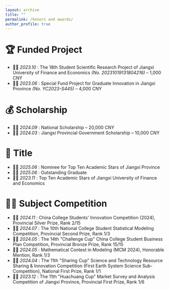```yaml
---
layout: archive
title: ""
permalink: /honors and awards/
author_profile: true
---
```


# 🏆 Funded Project
- 🎉🎉 *2023.10* :  The 18th Student Scientific Research Project of Jiangxi University of Finance and Economics *(No. 20231019131804216)* – 1,000 CNY
- 🎉🎉 *2023.06* :  Special Fund Project for Graduate Innovation in Jiangxi Province *(No. YC2023-S445)* – 4,000 CNY

# 💰 Scholarship
- 🎉🎉 *2024.09* :  National Scholarship – 20,000 CNY
- 🎉🎉 *2024.03* :  Jiangxi Provincial Government Scholarship – 10,000 CNY

# 🎈 Title
- 🎉🎉 *2025.06* :  Nominee for Top Ten Academic Stars of Jiangxi Province
- 🎉🎉 *2025.06* :  Outstanding Graduate
- 🎉🎉 *2023.11* :  Top Ten Academic Stars of Jiangxi University of Finance and Economics

# 🐱‍🏍 Subject Competition
- 🎉🎉 *2024.11* :  China College Students' Innovation Competition (2024), Provincial Silver Prize, Rank 2/15
- 🎉🎉 *2024.07* :  The 10th National College Student Statistical Modeling Competition, Provincial Second Prize, Rank 1/3
- 🎉🎉 *2024.05* :  The 14th "Challenge Cup" China College Student Business Plan Competition, Provincial Bronze Prize, Rank 15/15
- 🎉🎉 *2024.05* :  Mathematical Contest in Modeling (MCM 2024), Honorable Mention, Rank 1/3
- 🎉🎉 *2024.04* :  The 11th "Sharing Cup" Science and Technology Resource Sharing & Innovation Competition (First Earth System Science Sub-Competition), National First Prize, Rank 1/1
- 🎉🎉 *2023.12* :  The 11th "Huachuang Cup" Market Survey and Analysis Competition of Jiangxi Province, Provincial First Prize, Rank 1/6
